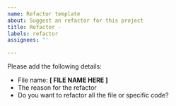 ```yaml
---
name: Refactor template
about: Suggest an refactor for this project
title: Refactor -
labels: refactor
assignees: ''

---
```


Please add the following details:
- File name: **[ FILE NAME HERE ]**
- The reason for the refactor
- Do you want to refactor all the file or specific code?
